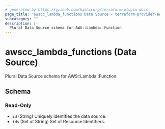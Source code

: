 ```yaml
---
# generated by https://github.com/hashicorp/terraform-plugin-docs
page_title: "awscc_lambda_functions Data Source - terraform-provider-awscc"
subcategory: ""
description: |-
  Plural Data Source schema for AWS::Lambda::Function
---
```


# awscc_lambda_functions (Data Source)

Plural Data Source schema for AWS::Lambda::Function



<!-- schema generated by tfplugindocs -->
## Schema

### Read-Only

- `id` (String) Uniquely identifies the data source.
- `ids` (Set of String) Set of Resource Identifiers.


